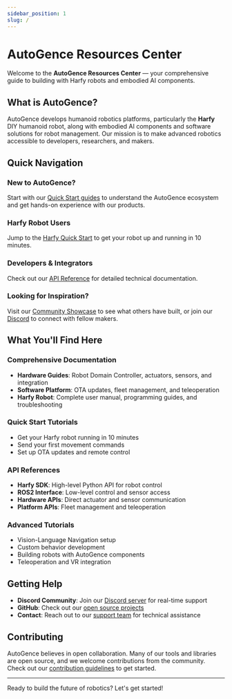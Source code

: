 ```yaml
---
sidebar_position: 1
slug: /
---
```


# AutoGence Resources Center

Welcome to the **AutoGence Resources Center** — your comprehensive guide to building with Harfy robots and embodied AI components.

## What is AutoGence?

AutoGence develops humanoid robotics platforms, particularly the **Harfy** DIY humanoid robot, along with embodied AI components and software solutions for robot management. Our mission is to make advanced robotics accessible to developers, researchers, and makers.

## Quick Navigation

### New to AutoGence?
Start with our [Quick Start guides](/docs/quick-start/intro) to understand the AutoGence ecosystem and get hands-on experience with our products.

### Harfy Robot Users
Jump to the [Harfy Quick Start](/docs/quick-start/harfy-setup) to get your robot up and running in 10 minutes.

### Developers & Integrators
Check out our [API Reference](/docs/api/intro) for detailed technical documentation.

### Looking for Inspiration?
Visit our [Community Showcase](#) to see what others have built, or join our [Discord](https://discord.gg/autogence) to connect with fellow makers.

## What You'll Find Here

### **Comprehensive Documentation**
- **Hardware Guides**: Robot Domain Controller, actuators, sensors, and integration
- **Software Platform**: OTA updates, fleet management, and teleoperation
- **Harfy Robot**: Complete user manual, programming guides, and troubleshooting

### **Quick Start Tutorials**
- Get your Harfy robot running in 10 minutes
- Send your first movement commands
- Set up OTA updates and remote control

### **API References**
- **Harfy SDK**: High-level Python API for robot control
- **ROS2 Interface**: Low-level control and sensor access
- **Hardware APIs**: Direct actuator and sensor communication
- **Platform APIs**: Fleet management and teleoperation

### **Advanced Tutorials**
- Vision-Language Navigation setup
- Custom behavior development
- Building robots with AutoGence components
- Teleoperation and VR integration

## Getting Help

- **Discord Community**: Join our [Discord server](https://discord.gg/autogence) for real-time support
- **GitHub**: Check out our [open source projects](https://github.com/autogence)
- **Contact**: Reach out to our [support team](mailto:support@autogence.ai) for technical assistance

## Contributing

AutoGence believes in open collaboration. Many of our tools and libraries are open source, and we welcome contributions from the community. Check out our [contribution guidelines](https://github.com/autogence/contributing) to get started.

---

Ready to build the future of robotics? Let's get started!
